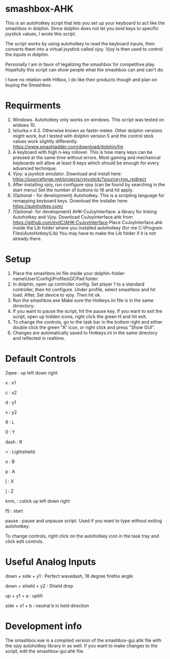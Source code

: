 # smashbox-AHK

This is an autohotkey script that lets you set up your keyboard to act like the smashbox in dolphin. Since dolphin does not let you bind keys to specific joystick values, I wrote this script.

The script works by using autohotkey to read the keyboard inputs, then converts them into a virtual joystick called vjoy. Vjoy is then used to control the inputs in dolphin.

Personally I am in favor of legalizing the smashbox for competitive play. Hopefully this script can show people what the smashbox can and can't do.

I have no relation with Hitbox, I do like their products though and plan on buying the Smashbox. 

# Requirments
1. Windows. Autohotkey only works on windows. This script was tested on widows 10.
2. Ishurka v 4.3. Otherwise known as faster melee. Other dolphin versions might work, but I tested with dolphin version 5 and the control stick values work slightly differently. https://www.smashladder.com/download/dolphin/fm
3. A keyboard with high n-key rollover. This is how many keys can be pressed at the same time without errors. Most gaming and mechanical keyboards will allow at least 6 keys which should be enough for every advanced technique.
4. Vjoy: a joystick emulator. Download and install here: https://sourceforge.net/projects/vjoystick/?source=typ_redirect
5. After installing vjoy, run configure vjoy (can be found by searching in the start menu) Set the number of buttons to 16 and hit apply.
6. (Optional - for development) Autohotkey. This is a scripting language for remapping keyboard keys. Download the installer here: https://autohotkey.com/
7. (Optional- for development) AHK-CvJoyInterface: a library for linking Autohotkey and Vjoy. Download CvJoyInterface.ahk from https://github.com/evilC/AHK-CvJoyInterface Place CvJoyInterface.ahk inside the Lib folder where you installed autohotkey (for me C:\Program Files\AutoHotkey\Lib) You may have to make the Lib folder if it is not already there. 

# Setup
1. Place the smashbox.ini file inside your dolphin-folder-name\User\Config\Profiles\GCPad folder. 
2. In dolphin, open up controller config. Set player 1 to a standard controller, then hit configure. Under profile, select smashbox and hit load. After, Set device to vjoy. Then hit ok.
3. Run the smashbox.exe Make sure the Hotkeys.ini file is in the same dirrectory.
4. If you want to pause the script, hit the pause key. If you want to exit the script, open up hidden icons, right click the green H and hit exit.
6. To change the controls, go to the task bar in the bottom right and either double click the green "A" icon, or right click and press "Show GUI".
7. Changes are automatically saved to Hotkeys.ini in the same directory and reflected in realtime.

# Default Controls
2qwe : up left down right

x : x1

c : x2

d : y1

v : y2

9 : L

0 : Y

dash : R

= : Lightshield

o : B

p : A

[ : X

] : Z

knm, : cstick up left down right

f5 : start

pause : pause and unpause script. Used if you want to type without exiting autohotkey.

To change controls, right click on the autohotkey icon in the task tray and click edit controls.

# Useful Analog Inputs

down + side + y1 : Perfect wavedash, 18 degree firefox angle

down + shield + y2 : Shield drop

up + y1 + a : uptilt

side + x1 + b : neutral b in held direction

# Development info

The smashbox.exe is a compiled version of the smashbox-gui.ahk file with the vjoy autohotkey library in as well. If you want to make changes to the script, edit the smashbox-gui.ahk file. 

